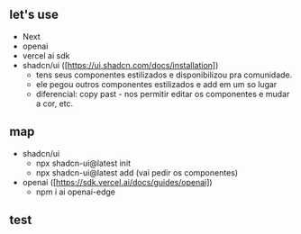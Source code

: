  ## let's use
  - Next
  - openai
  - vercel ai sdk
  - shadcn/ui ([https://ui.shadcn.com/docs/installation])
    - tens seus componentes estilizados e disponibilizou pra comunidade.
    - ele pegou outros componentes estilizados e add em um so lugar
    - diferencial: copy past - nos permitir editar os componentes e mudar a cor, etc.

## map
  - shadcn/ui
    - npx shadcn-ui@latest init
    - npx shadcn-ui@latest add (vai pedir os componentes)
  - openai ([https://sdk.vercel.ai/docs/guides/openai])
    - npm i ai openai-edge

## test